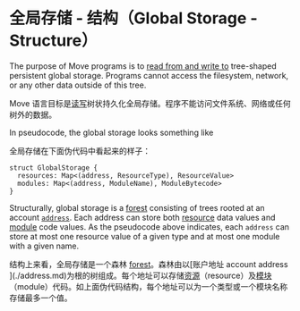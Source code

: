 # 全局存储 - 结构（Global Storage - Structure）

The purpose of Move programs is to [read from and write to](./global-storage-operators.md) tree-shaped persistent global storage. Programs cannot access the filesystem, network, or any other data outside of this tree.

Move 语言目标是[读写](./global-storage-operators.md)树状持久化全局存储。程序不能访问文件系统、网络或任何树外的数据。

In pseudocode, the global storage looks something like

全局存储在下面伪代码中看起来的样子：

```move
struct GlobalStorage {
  resources: Map<(address, ResourceType), ResourceValue>
  modules: Map<(address, ModuleName), ModuleBytecode>
}
```

Structurally, global storage is a [forest](https://en.wikipedia.org/wiki/Tree_(graph_theory)) consisting of trees rooted at an account [`address`](./address.md). Each address can store both [resource](./structs-and-resources.md) data values and [module](./modules-and-scripts.md) code values. As the pseudocode above indicates, each `address` can store at most one resource value of a given type and at most one module with a given name.

结构上来看，全局存储是一个森林 [forest](https://en.wikipedia.org/wiki/Tree_(graph_theory))。森林由以[账户地址 account address ](./address.md)为根的树组成。每个地址可以存储[资源](./structs-and-resources.md)（resource）及[模块](./modules-and-scripts.md)（module）代码。如上面伪代码结构，每个地址可以为一个类型或一个模块名称存储最多一个值。

